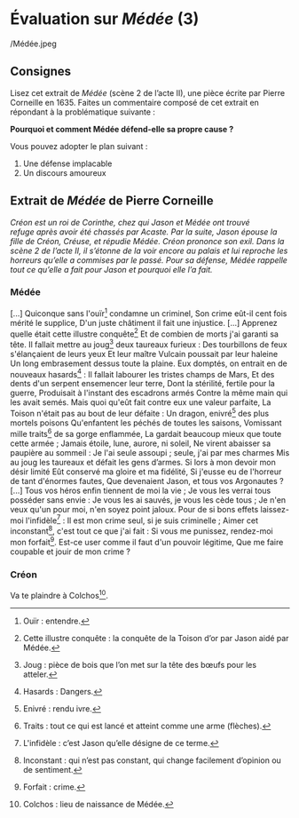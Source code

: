 # Évaluation sur *Médée* (3)

/Médée.jpeg

## Consignes
Lisez cet extrait de *Médée* (scène 2 de l’acte II), une pièce écrite par Pierre Corneille en 1635.
Faites un commentaire composé de cet extrait en répondant à la problématique suivante :

**Pourquoi et comment Médée défend-elle sa propre cause ?**

Vous pouvez adopter le plan suivant :

1. Une défense implacable
2. Un discours amoureux

## Extrait de *Médée* de Pierre Corneille
*Créon est un roi de Corinthe, chez qui Jason et Médée ont trouvé refuge après avoir été chassés par Acaste.*
*Par la suite, Jason épouse la fille de Créon, Créuse, et répudie Médée. Créon prononce son exil. Dans la scène 2 de l’acte II, il s’étonne de la voir encore au palais et lui reproche les horreurs qu’elle a commises par le passé.*
*Pour sa défense, Médée rappelle tout ce qu’elle a fait pour Jason et pourquoi elle l’a fait.*

### Médée
[...]
Quiconque sans l'ouïr[^1] condamne un criminel,
Son crime eût-il cent fois mérité le supplice,
D'un juste châtiment il fait une injustice.
[...]
Apprenez quelle était cette illustre conquête[^2]
Et de combien de morts j'ai garanti sa tête.
Il fallait mettre au joug[^3] deux taureaux furieux :
Des tourbillons de feux s'élançaient de leurs yeux
Et leur maître Vulcain poussait par leur haleine
Un long embrasement dessus toute la plaine.
Eux domptés, on entrait en de nouveaux hasards[^4] :
Il fallait labourer les tristes champs de Mars,
Et des dents d'un serpent ensemencer leur terre,
Dont la stérilité, fertile pour la guerre,
Produisait à l'instant des escadrons armés
Contre la même main qui les avait semés.
Mais quoi qu'eût fait contre eux une valeur parfaite,
La Toison n'était pas au bout de leur défaite :
Un dragon, enivré[^5] des plus mortels poisons
Qu'enfantent les péchés de toutes les saisons,
Vomissant mille traits[^6] de sa gorge enflammée,
La gardait beaucoup mieux que toute cette armée ;
Jamais étoile, lune, aurore, ni soleil,
Ne virent abaisser sa paupière au sommeil :
Je l'ai seule assoupi ; seule, j'ai par mes charmes
Mis au joug les taureaux et défait les gens d’armes.
Si lors à mon devoir mon désir limité
Eût conservé ma gloire et ma fidélité,
Si j'eusse eu de l'horreur de tant d'énormes fautes,
Que devenaient Jason, et tous vos Argonautes ?
[...]
Tous vos héros enfin tiennent de moi la vie ;
Je vous les verrai tous posséder sans envie :
Je vous les ai sauvés, je vous les cède tous ;
Je n'en veux qu'un pour moi, n'en soyez point jaloux.
Pour de si bons effets laissez-moi l'infidèle[^7] :
Il est mon crime seul, si je suis criminelle ;
Aimer cet inconstant[^8], c'est tout ce que j'ai fait :
Si vous me punissez, rendez-moi mon forfait[^9].
Est-ce user comme il faut d'un pouvoir légitime,
Que me faire coupable et jouir de mon crime ?

### Créon
Va te plaindre à Colchos[^10].

[^1]:	Ouïr : entendre.
[^2]:	Cette illustre conquête : la conquête de la Toison d’or par Jason aidé par Médée.
[^3]:	Joug : pièce de bois que l’on met sur la tête des bœufs pour les atteler.
[^4]:	Hasards : Dangers.
[^5]:	Enivré : rendu ivre.
[^6]:	Traits : tout ce qui est lancé et atteint comme une arme (flèches).
[^7]:	L'infidèle : c’est Jason qu’elle désigne de ce terme.
[^8]:	Inconstant : qui n’est pas constant, qui change facilement d’opinion ou de sentiment.
[^9]:	Forfait : crime.
[^10]:	Colchos : lieu de naissance de Médée.